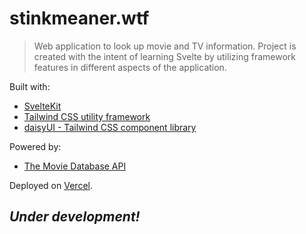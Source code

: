 # stinkmeaner.wtf

> Web application to look up movie and TV information. Project is created with the intent of learning Svelte by utilizing framework features in different aspects of the application. 

Built with:
* [SvelteKit](https://github.com/sveltejs/kit)
* [Tailwind CSS utility framework](https://github.com/tailwindlabs/tailwindcss)
* [daisyUI - Tailwind CSS component library](https://github.com/saadeghi/daisyui)

Powered by: 
* [The Movie Database API](https://www.themoviedb.org/)

Deployed on [Vercel](https://vercel.com/).


## **_Under development!_**
